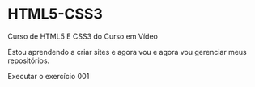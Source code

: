 # HTML5-CSS3
 Curso de HTML5 E CSS3 do Curso em Vídeo

Estou aprendendo a criar sites e agora vou e agora vou gerenciar meus repositórios.

<a hrerf="https://Marcelaboel.github.com/html5-css3/ex001/index.html">Executar o exercício 001</a>

